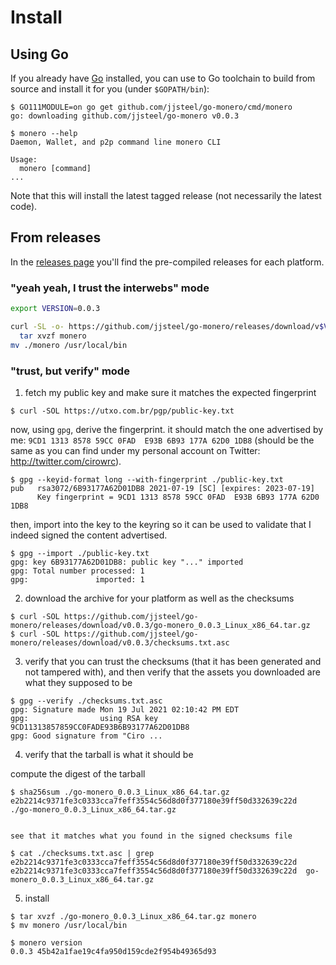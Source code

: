 # Install

## Using Go

If you already have [Go] installed, you can use to Go toolchain to build from
source and install it for you (under `$GOPATH/bin`):

```console
$ GO111MODULE=on go get github.com/jjsteel/go-monero/cmd/monero
go: downloading github.com/jjsteel/go-monero v0.0.3

$ monero --help
Daemon, Wallet, and p2p command line monero CLI

Usage:
  monero [command]
...
```

Note that this will install the latest tagged release (not necessarily the
latest code).


## From releases

In the [releases page] you'll find the pre-compiled releases for each platform.


### "yeah yeah, I trust the interwebs" mode

```bash
export VERSION=0.0.3

curl -SL -o- https://github.com/jjsteel/go-monero/releases/download/v$VERSION/go-monero_$VERSION_Linux_x86_64.tar.gz | \
  tar xvzf monero
mv ./monero /usr/local/bin
```


### "trust, but verify" mode


1. fetch my public key and make sure it matches the expected fingerprint

```console
$ curl -SOL https://utxo.com.br/pgp/public-key.txt
```

now, using `gpg`, derive the fingerprint. it should match the one advertised by
me: `9CD1 1313 8578 59CC 0FAD  E93B 6B93 177A 62D0 1DB8` (should be the same as
you can find under my personal account on Twitter: http://twitter.com/cirowrc).


```console
$ gpg --keyid-format long --with-fingerprint ./public-key.txt
pub   rsa3072/6B93177A62D01DB8 2021-07-19 [SC] [expires: 2023-07-19]
      Key fingerprint = 9CD1 1313 8578 59CC 0FAD  E93B 6B93 177A 62D0 1DB8
```

then, import into the key to the keyring so it can be used to validate that I
indeed signed the content advertised.

```console
$ gpg --import ./public-key.txt
gpg: key 6B93177A62D01DB8: public key "..." imported
gpg: Total number processed: 1
gpg:               imported: 1
```


2. download the archive for your platform as well as the checksums

```console
$ curl -SOL https://github.com/jjsteel/go-monero/releases/download/v0.0.3/go-monero_0.0.3_Linux_x86_64.tar.gz
$ curl -SOL https://github.com/jjsteel/go-monero/releases/download/v0.0.3/checksums.txt.asc
```


3. verify that you can trust the checksums (that it has been generated and
   not tampered with), and then verify that the assets you downloaded are what
   they supposed to be

```console
$ gpg --verify ./checksums.txt.asc
gpg: Signature made Mon 19 Jul 2021 02:10:42 PM EDT
gpg:                using RSA key 9CD11313857859CC0FADE93B6B93177A62D01DB8
gpg: Good signature from "Ciro ...
```


4. verify that the tarball is what it should be

compute the digest of the tarball

```console
$ sha256sum ./go-monero_0.0.3_Linux_x86_64.tar.gz
e2b2214c9371fe3c0333cca7feff3554c56d8d0f377180e39ff50d332639c22d  ./go-monero_0.0.3_Linux_x86_64.tar.gz


see that it matches what you found in the signed checksums file

$ cat ./checksums.txt.asc | grep e2b2214c9371fe3c0333cca7feff3554c56d8d0f377180e39ff50d332639c22d
e2b2214c9371fe3c0333cca7feff3554c56d8d0f377180e39ff50d332639c22d  go-monero_0.0.3_Linux_x86_64.tar.gz
```

5. install

```console
$ tar xvzf ./go-monero_0.0.3_Linux_x86_64.tar.gz monero
$ mv monero /usr/local/bin

$ monero version
0.0.3 45b42a1fae19c4fa950d159cde2f954b49365d93
```


[Go]: https://golang.org/dl/
[releases page]: https://github.com/jjsteel/go-monero/releases
